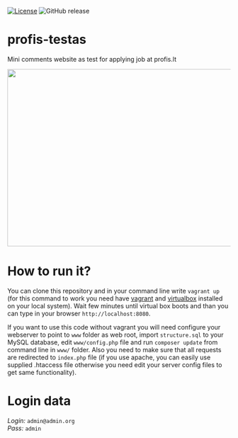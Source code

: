 [![License](https://img.shields.io/github/license/MekDrop/JobTest-profis.lt-MiniCommentsSystem.svg?maxAge=2592000)](License.txt) ![GitHub release](https://img.shields.io/github/release/MekDrop/JobTest-profis.lt-MiniCommentsSystem.svg?maxAge=2592000)
# profis-testas

Mini comments website as test for applying job at profis.lt

<img width="640" height="400" title="" alt="" src="https://raw.githubusercontent.com/MekDrop/profis-testas/master/screenshot.png" />

# How to run it?

You can clone this repository and in your command line write `vagrant up` (for this command to work you need have [vagrant](https://www.vagrantup.com/downloads.html) and [virtualbox](https://www.virtualbox.org) installed on your local system). Wait few minutes until virtual box boots and than you can type in your browser `http://localhost:8080`.

If you want to use this code without vagrant you will need configure your webserver to point to `www` folder as web root, import `structure.sql` to your MySQL database, edit `www/config.php` file and run `composer update` from command line in `www/` folder. Also you need to make sure that all requests are redirected to `index.php` file (if you use apache, you can easily use supplied .htaccess file otherwise you need edit your server config files to get same functionality). 

# Login data

*Login:* `admin@admin.org`<br />
*Pass:* `admin`
